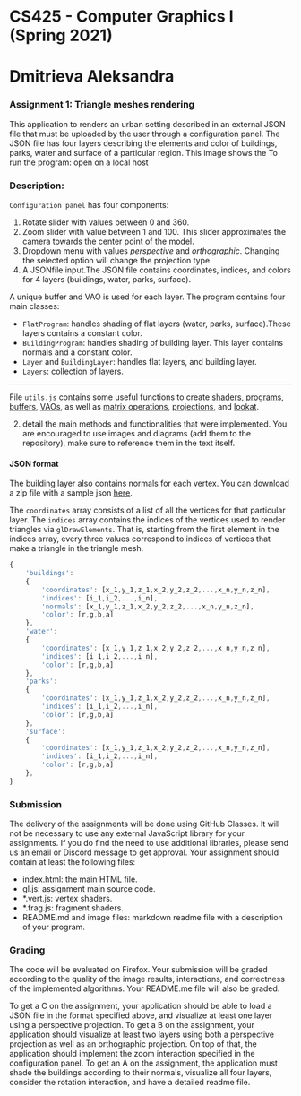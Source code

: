 # CS425 - Computer Graphics I (Spring 2021)
# Dmitrieva Aleksandra

### Assignment 1: Triangle meshes rendering
This application to renders an urban setting described in an external JSON file that must be uploaded by the user through a configuration panel. 
The JSON file has four layers describing the elements and color of buildings, parks, water and surface of a particular region.
This image shows the 
To run the program: open on a local host

### Description: 
`Configuration panel` has four components: 
1) Rotate slider with values between 0 and 360. 
2) Zoom slider with value between 1 and 100. This slider approximates the camera towards the center point of the model. 
3) Dropdown menu with values *perspective* and *orthographic*. Changing the selected option will change the projection type.
4) A JSONfile input.The JSON file contains coordinates, indices, and colors for 4 layers (buildings, water, parks, surface).


A unique buffer and VAO is used for each layer.
The program contains four main classes:
- `FlatProgram`: handles shading of flat layers (water, parks, surface).These layers contains a constant color. 
- `BuildingProgram`: handles shading of building layer. This layer contains normals and a constant color.
- `Layer` and `BuildingLayer`: handles flat layers, and building layer.
- `Layers`: collection of layers.


--------------------------------------------------------------------------------------------------------------------------------------
File `utils.js` contains some useful functions to create [shaders](https://developer.mozilla.org/en-US/docs/Web/API/WebGLShader),
 [programs](https://developer.mozilla.org/en-US/docs/Web/API/WebGLProgram), 
 [buffers](https://developer.mozilla.org/en-US/docs/Web/API/WebGLBuffer),
 [VAOs](https://developer.mozilla.org/en-US/docs/Web/API/WebGLVertexArrayObject), 
 as well as [matrix operations](https://developer.mozilla.org/en-US/docs/Web/API/WebGL_API/Matrix_math_for_the_web), 
 [projections](http://www.songho.ca/opengl/gl_projectionmatrix.html), 
 and [lookat](https://www.khronos.org/registry/OpenGL-Refpages/gl2.1/xhtml/gluLookAt.xml).





2) detail the main methods and functionalities that were implemented. You are encouraged to use images and diagrams (add them to the repository), make sure to reference them in the text itself.

#### JSON format

 The building layer also contains normals for each vertex. You can download a zip file with a sample json [here](https://fmiranda.me/courses/cs425-spring-2021/city.json.zip).

The `coordinates` array consists of a list of all the vertices for that particular layer. The `indices` array contains the indices of the vertices used to render triangles via `glDrawElements`. That is, starting from the first element in the indices array, every three values correspond to indices of vertices that make a triangle in the triangle mesh.

```javascript
{
    'buildings': 
    {
        'coordinates': [x_1,y_1,z_1,x_2,y_2,z_2,...,x_n,y_n,z_n],
        'indices': [i_1,i_2,...,i_n],
        'normals': [x_1,y_1,z_1,x_2,y_2,z_2,...,x_n,y_n,z_n],
        'color': [r,g,b,a]
    },
    'water': 
    {
        'coordinates': [x_1,y_1,z_1,x_2,y_2,z_2,...,x_n,y_n,z_n],
        'indices': [i_1,i_2,...,i_n],
        'color': [r,g,b,a]
    },
    'parks': 
    {
        'coordinates': [x_1,y_1,z_1,x_2,y_2,z_2,...,x_n,y_n,z_n],
        'indices': [i_1,i_2,...,i_n],
        'color': [r,g,b,a]
    },
    'surface':
    {
        'coordinates': [x_1,y_1,z_1,x_2,y_2,z_2,...,x_n,y_n,z_n],
        'indices': [i_1,i_2,...,i_n],
        'color': [r,g,b,a]
    },
}
```

### Submission
The delivery of the assignments will be done using GitHub Classes. It will not be necessary to use any external JavaScript library for your assignments. If you do find the need to use additional libraries, please send us an email or Discord message to get approval. Your assignment should contain at least the following files:
- index.html: the main HTML file.
- gl.js: assignment main source code.
- \*.vert.js: vertex shaders.
- \*.frag.js: fragment shaders.
- README.md and image files: markdown readme file with a description of your program.

### Grading
The code will be evaluated on Firefox. Your submission will be graded according to the quality of the image results, interactions, and correctness of the implemented algorithms. Your README.me file will also be graded. 

To get a C on the assignment, your application should be able to load a JSON file in the format specified above, and visualize at least one layer using a perspective projection. To get a B on the assignment, your application should visualize at least two layers using both a perspective projection as well as an orthographic projection. On top of that, the application should implement the zoom interaction specified in the configuration panel. To get an A on the assignment, the application must shade the buildings according to their normals, visualize all four layers, consider the rotation interaction, and have a detailed readme file.
